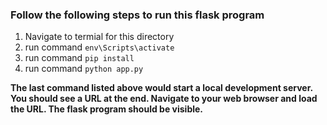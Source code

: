 ### Follow the following steps to run this flask program

1. Navigate to termial for this directory
2. run command `env\Scripts\activate`
3. run command `pip install`
4. run command `python app.py`

**The last command listed above would start a local development server.**
**You should see a URL at the end. Navigate to your web browser and load the URL. The flask program should be visible.**
